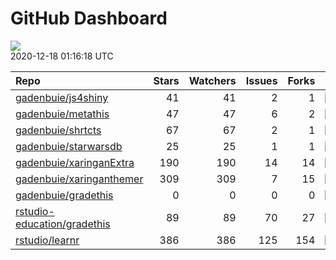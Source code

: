 GitHub Dashboard
================

![](https://github.com/gadenbuie/status/workflows/Render%20Status/badge.svg)  
2020-12-18 01:16:18 UTC

| Repo                                                                          | Stars | Watchers | Issues | Forks | Status                                                                                                                                                           | Commit                                                                                                                                                                              |
| :---------------------------------------------------------------------------- | ----: | -------: | -----: | ----: | :--------------------------------------------------------------------------------------------------------------------------------------------------------------- | :---------------------------------------------------------------------------------------------------------------------------------------------------------------------------------- |
| [gadenbuie/js4shiny](https://github.com/gadenbuie/js4shiny)                   |    41 |       41 |      2 |     1 | [![](https://github.com/gadenbuie/js4shiny/workflows/R%20CMD%20Check%20via%20%7Btic%7D/badge.svg)](https://github.com/gadenbuie/js4shiny/actions/runs/427263127) | <a href="https://github.com/gadenbuie/js4shiny/commit/640405fee7e4795657eec15e9d76237fb2a24302" title="Render literate-javascript vignette using html_document_js">640405</a>       |
| [gadenbuie/metathis](https://github.com/gadenbuie/metathis)                   |    47 |       47 |      6 |     2 | [![](https://github.com/gadenbuie/metathis/workflows/R%20CMD%20Check%20via%20%7Btic%7D/badge.svg)](https://github.com/gadenbuie/metathis/actions/runs/420065231) | <a href="https://github.com/gadenbuie/metathis/commit/81492ac39194d39a7892bf49ae047462ee28c8ad" title="v1.0.3">81492a</a>                                                           |
| [gadenbuie/shrtcts](https://github.com/gadenbuie/shrtcts)                     |    67 |       67 |      2 |     1 | [![](https://github.com/gadenbuie/shrtcts/workflows/tic/badge.svg)](https://github.com/gadenbuie/shrtcts/actions/runs/419878525)                                 | <a href="https://github.com/gadenbuie/shrtcts/commit/39c7d2f03657770e44980eb444717af48c6a423a" title="Merge pull request #10 from klmr/master">39c7d2</a>                           |
| [gadenbuie/starwarsdb](https://github.com/gadenbuie/starwarsdb)               |    25 |       25 |      1 |     1 | [![](https://github.com/gadenbuie/starwarsdb/workflows/CI%20by%20%7Btic%7D/badge.svg)](https://github.com/gadenbuie/starwarsdb/actions/runs/424823307)           | <a href="https://github.com/gadenbuie/starwarsdb/commit/ebcc29db8698d5f29f8f9d28f47d5846c60c55a4" title="Increment version number">ebcc29</a>                                       |
| [gadenbuie/xaringanExtra](https://github.com/gadenbuie/xaringanExtra)         |   190 |      190 |     14 |    14 | [![](https://github.com/gadenbuie/xaringanExtra/workflows/tic/badge.svg)](https://github.com/gadenbuie/xaringanExtra/actions/runs/419935709)                     | <a href="https://github.com/gadenbuie/xaringanExtra/commit/aebe20a761c018687a7dc8e5c92bdab64b97de00" title="v0.2.4">aebe20</a>                                                      |
| [gadenbuie/xaringanthemer](https://github.com/gadenbuie/xaringanthemer)       |   309 |      309 |      7 |    15 | [![](https://github.com/gadenbuie/xaringanthemer/workflows/CI%20by%20%7Btic%7D/badge.svg)](https://github.com/gadenbuie/xaringanthemer/actions/runs/420039663)   | <a href="https://github.com/gadenbuie/xaringanthemer/commit/99af06835c0626cb16b67e4cfe729de611ed4261" title="Clear floats only on element immediately after .pull-right">99af06</a> |
| [gadenbuie/gradethis](https://github.com/gadenbuie/gradethis)                 |     0 |        0 |      0 |     0 | [![](https://github.com/rstudio-education/gradethis/workflows/R-CMD-check/badge.svg)](https://github.com/rstudio-education/gradethis/actions/runs/416401882)     | <a href="https://github.com/gadenbuie/gradethis/commit/957ccd7c69aae94fb086b2716f556afebe5f9ece" title="Add NEWS entry">957ccd</a>                                                  |
| [rstudio-education/gradethis](https://github.com/rstudio-education/gradethis) |    89 |       89 |     70 |    27 | [![](https://github.com/rstudio-education/gradethis/workflows/pkgdown/badge.svg)](https://github.com/rstudio-education/gradethis/actions/runs/413382645)         | <a href="https://github.com/rstudio-education/gradethis/commit/b2d9ef55d3f68d3dcadae06df2fc213d87f2d30b" title="code_feedback() can accept character vectors (#182)">b2d9ef</a>     |
| [rstudio/learnr](https://github.com/rstudio/learnr)                           |   386 |      386 |    125 |   154 | [![](https://github.com/rstudio/learnr/workflows/R-CMD-check/badge.svg)](https://github.com/rstudio/learnr/actions/runs/416410965)                               | <a href="https://github.com/rstudio/learnr/commit/bdb2c5238fb8b7c228ba7ad161a2168cae6b35f0" title="Count bytes instead of characters (#452)">bdb2c5</a>                             |
